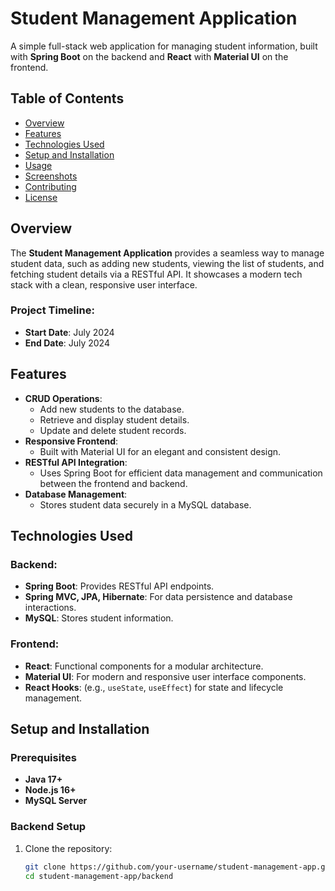 # Student Management Application

A simple full-stack web application for managing student information, built with **Spring Boot** on the backend and **React** with **Material UI** on the frontend.

## Table of Contents
- [Overview](#overview)
- [Features](#features)
- [Technologies Used](#technologies-used)
- [Setup and Installation](#setup-and-installation)
- [Usage](#usage)
- [Screenshots](#screenshots)
- [Contributing](#contributing)
- [License](#license)

## Overview
The **Student Management Application** provides a seamless way to manage student data, such as adding new students, viewing the list of students, and fetching student details via a RESTful API. It showcases a modern tech stack with a clean, responsive user interface.

### Project Timeline:
- **Start Date**: July 2024
- **End Date**: July 2024

## Features
- **CRUD Operations**:
  - Add new students to the database.
  - Retrieve and display student details.
  - Update and delete student records.
- **Responsive Frontend**:
  - Built with Material UI for an elegant and consistent design.
- **RESTful API Integration**:
  - Uses Spring Boot for efficient data management and communication between the frontend and backend.
- **Database Management**:
  - Stores student data securely in a MySQL database.

## Technologies Used
### Backend:
- **Spring Boot**: Provides RESTful API endpoints.
- **Spring MVC, JPA, Hibernate**: For data persistence and database interactions.
- **MySQL**: Stores student information.

### Frontend:
- **React**: Functional components for a modular architecture.
- **Material UI**: For modern and responsive user interface components.
- **React Hooks**: (e.g., `useState`, `useEffect`) for state and lifecycle management.

## Setup and Installation

### Prerequisites
- **Java 17+**
- **Node.js 16+**
- **MySQL Server**

### Backend Setup
1. Clone the repository:
   ```bash
   git clone https://github.com/your-username/student-management-app.git
   cd student-management-app/backend
